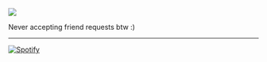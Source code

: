 
<a href="https://github.com/adi170-alt">
  <img align="center" src="https://discord.c99.nl/widget/theme-4/417214713886277632.png" />
</a>

Never accepting friend requests btw :)

-----------------------------------

[![Spotify](https://novatorem-brown-seven.vercel.app/api/spotify)](https://open.spotify.com/user/adrianlol2017)

